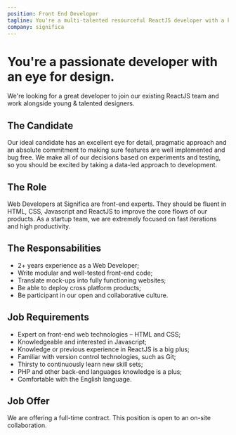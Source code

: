 ```yaml
---
position: Front End Developer
tagline: You're a multi-talented resourceful ReactJS developer with a keen eye for pretty always meaningful pixels
company: significa
---
```


# You're a passionate developer with an eye for design.

We're looking for a great developer to join our existing ReactJS team and work alongside young & talented designers.

## The Candidate

Our ideal candidate has an excellent eye for detail, pragmatic approach and an absolute commitment to making sure features are well implemented and bug free. We make all of our decisions based on experiments and testing, so you should be excited by taking a data-led approach to development.

## The Role

Web Developers at Significa are front-end experts. They should be fluent in HTML, CSS, Javascript and ReactJS to improve the core flows of our products. As a startup team, we are extremely focused on fast iterations and high productivity.

## The Responsabilities

- 2+ years experience as a Web Developer;
- Write modular and well-tested front-end code;
- Translate mock-ups into fully functioning websites;
- Be able to deploy cross platform products;
- Be participant in our open and collaborative culture.

## Job Requirements

- Expert on front-end web technologies – HTML and CSS;
- Knowledgeable and interested in Javascript;
- Knowledge or previous experience in ReactJS is a big plus;
- Familiar with version control technologies, such as Git;
- Thirsty to continuously learn new skill sets;
- PHP and other back-end languages knowledge is a plus;
- Comfortable with the English language.

## Job Offer

We are offering a full-time contract. This position is open to an on-site collaboration.
